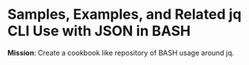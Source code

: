 # Samples, Examples, and Related jq CLI Use with JSON in BASH

**Mission**: Create a cookbook like repository of BASH usage around jq.

